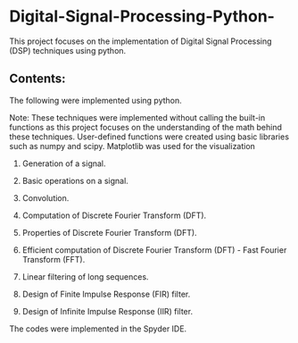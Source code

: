 # Digital-Signal-Processing-Python-
This project focuses on the implementation of Digital Signal Processing (DSP) techniques using python.

## Contents:

The following were implemented using python.

Note: These techniques were implemented without calling the built-in functions as this project focuses on the understanding of the math behind these techniques. User-defined functions were created using basic libraries such as numpy and scipy. Matplotlib was used for the visualization

1. Generation of a signal.

2. Basic operations on a signal.

3. Convolution.

4. Computation of Discrete Fourier Transform (DFT).

5. Properties of Discrete Fourier Transform (DFT).

6. Efficient computation of Discrete Fourier Transform (DFT) - Fast Fourier Transform (FFT).

7. Linear filtering of long sequences.

8. Design of Finite Impulse Response (FIR) filter.

9. Design of Infinite Impulse Response (IIR) filter.

The codes were implemented in the Spyder IDE.

